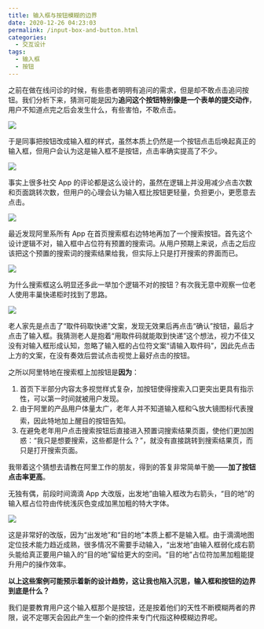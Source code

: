 ```yaml
---
title: 输入框与按钮模糊的边界
date: 2020-12-26 04:23:03
permalink: /input-box-and-button.html
categories:
  - 交互设计
tags:
  - 输入框
  - 按钮
---
```


之前在做在线问诊的时候，有些患者明明有追问的需求，但是却不敢点击追问按钮。我们分析下来，猜测可能是因为**追问这个按钮特别像是一个表单的提交动作**，用户不知道点完之后会发生什么，有些害怕，不敢点击。

![](http://pic.ftium4.com/1240-20201226042345540.png)

<!-- more -->

于是同事把按钮改成输入框的样式，虽然本质上仍然是一个按钮点击后唤起真正的输入框，但用户会认为这是输入框不是按钮，点击率确实提高了不少。

![](http://pic.ftium4.com/1240-20201226042351164.png)


事实上很多社交 App 的评论都是这么设计的，虽然在逻辑上并没用减少点击次数和页面跳转次数，但用户的心理会认为输入框比按钮更轻量，负担更小，更愿意去点击。

![](http://pic.ftium4.com/1240-20201226042354515.png)

最近发现阿里系所有 App 在首页搜索框右边特地再加了一个搜索按钮。首先这个设计逻辑不对，输入框中占位符有预置的搜索词。从用户预期上来说，点击之后应该把这个预置的搜索词的搜索结果给我，但实际上只是打开搜索的界面而已。

![](http://pic.ftium4.com/1240-20201226042358595.png)

为什么搜索框这么明显还多此一举加个逻辑不对的按钮？有次我无意中观察一位老人使用丰巢快递柜时找到了思路。

![](http://pic.ftium4.com/1240-20201226042401941.png)


老人家先是点击了“取件码取快递”文案，发现无效果后再点击“确认”按钮，最后才点击了输入框。我猜测老人是抱着“用取件码就能取到快递”这个想法，视力不佳又没有对输入框形成认知，忽略了输入框的占位符文案“请输入取件码”，因此先点击上方的文案，在没有奏效后尝试点击视觉上最好点击的按钮。

之所以阿里特地在搜索框上加按钮是**因为**：

1.  首页下半部分内容太多视觉样式复杂，加按钮使得搜索入口更突出更具有指示性，可以第一时间就被用户发现。
2.  由于阿里的产品用户体量太广，老年人并不知道输入框和🔍放大镜图标代表搜索，因此特地加上醒目的按钮告知。
3.  在避免老年用户点击搜索按钮后直接进入预置词搜索结果页面，使他们更加困惑：“我只是想要搜索，这些都是什么？”，就没有直接跳转到搜索结果页，而只是打开搜索页面。

我带着这个猜想去请教在阿里工作的朋友，得到的答复非常简单干脆——**加了按钮点击率更高**。

无独有偶，前段时间滴滴 App 大改版，出发地”由输入框改为右箭头，“目的地”的输入框占位符由传统浅灰色变成加黑加粗的特大字体。

![](http://pic.ftium4.com/1240-20201226042405994.png)


这是非常好的改版，因为“出发地”和“目的地”本质上都不是输入框。由于滴滴地图定位技术能力趋近成熟，很多情况不需要手动输入，“出发地”由输入框弱化成右箭头能给真正要用户输入的“目的地”留给更大的空间。“目的地”占位符加黑加粗能提升用户的操作效率。

**以上这些案例可能预示着新的设计趋势，这让我也陷入沉思，输入框和按钮的边界到底是什么？**

我们是要教育用户这个输入框那个是按钮，还是按着他们的天性不断模糊两者的界限，说不定哪天会因此产生一个新的控件来专门代指这种模糊边界呢。